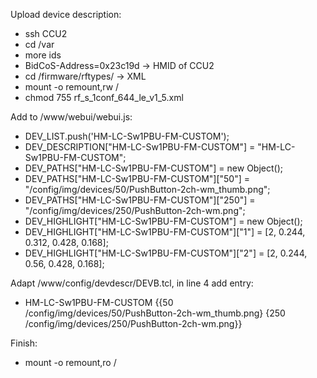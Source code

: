 Upload device description:
- ssh CCU2
- cd /var
- more ids
- BidCoS-Address=0x23c19d -> HMID of CCU2
- cd /firmware/rftypes/ -> XML
- mount -o remount,rw /
- chmod 755 rf_s_1conf_644_le_v1_5.xml

Add to /www/webui/webui.js:
- DEV_LIST.push('HM-LC-Sw1PBU-FM-CUSTOM');
- DEV_DESCRIPTION["HM-LC-Sw1PBU-FM-CUSTOM"] = "HM-LC-Sw1PBU-FM-CUSTOM";
- DEV_PATHS["HM-LC-Sw1PBU-FM-CUSTOM"] = new Object();
- DEV_PATHS["HM-LC-Sw1PBU-FM-CUSTOM"]["50"] = "/config/img/devices/50/PushButton-2ch-wm_thumb.png";
- DEV_PATHS["HM-LC-Sw1PBU-FM-CUSTOM"]["250"] = "/config/img/devices/250/PushButton-2ch-wm.png";
- DEV_HIGHLIGHT["HM-LC-Sw1PBU-FM-CUSTOM"] = new Object();
- DEV_HIGHLIGHT["HM-LC-Sw1PBU-FM-CUSTOM"]["1"] = [2, 0.244, 0.312, 0.428, 0.168];
- DEV_HIGHLIGHT["HM-LC-Sw1PBU-FM-CUSTOM"]["2"] = [2, 0.244, 0.56, 0.428, 0.168];

Adapt /www/config/devdescr/DEVB.tcl, in line 4 add entry:
- HM-LC-Sw1PBU-FM-CUSTOM {{50 /config/img/devices/50/PushButton-2ch-wm_thumb.png} {250 /config/img/devices/250/PushButton-2ch-wm.png}}

Finish:
- mount -o remount,ro /
